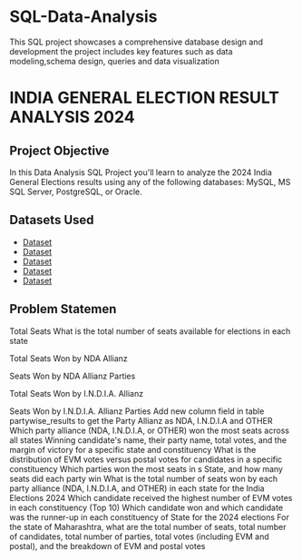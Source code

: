 # SQL-Data-Analysis
This SQL project showcases a comprehensive database design and development the project includes key features such as data modeling,schema design, queries and data visualization
# INDIA GENERAL ELECTION RESULT ANALYSIS 2024
## Project Objective
In this Data Analysis SQL Project you'll learn to analyze the 2024 India General Elections results using any of the following databases: MySQL, MS SQL Server, PostgreSQL, or Oracle.
## Datasets Used 
- <a href="https://github.com/Surya-Akhil/SQL-Data-Analysis-/blob/main/Constituencywise_details.csv">Dataset</a>
- <a href="https://github.com/Surya-Akhil/SQL-Data-Analysis-/blob/main/Partywise_results.csv">Dataset</a>
- <a href="https://github.com/Surya-Akhil/SQL-Data-Analysis-/blob/main/States.csv">Dataset</a>
- <a href="https://github.com/Surya-Akhil/SQL-Data-Analysis-/blob/main/constituencywise_results.csv">Dataset</a>
- <a href="https://github.com/Surya-Akhil/SQL-Data-Analysis-/blob/main/statewise_results.csv">Dataset</a>
## Problem Statemen
Total Seats
What is the total number of seats available for elections in each state

Total Seats Won by NDA Allianz

Seats Won by NDA Allianz Parties

Total Seats Won by I.N.D.I.A. Allianz

Seats Won by I.N.D.I.A. Allianz Parties
Add new column field in table partywise_results to get the Party Allianz as NDA, I.N.D.I.A and OTHER
Which party alliance (NDA, I.N.D.I.A, or OTHER) won the most seats across all states
Winning candidate's name, their party name, total votes, and the margin of victory for a specific state and constituency
What is the distribution of EVM votes versus postal votes for candidates in a specific constituency
Which parties won the most seats in s State, and how many seats did each party win
What is the total number of seats won by each party alliance (NDA, I.N.D.I.A, and OTHER) in each state for the India Elections 2024
Which candidate received the highest number of EVM votes in each constituency (Top 10)
Which candidate won and which candidate was the runner-up in each constituency of State for the 2024 elections
For the state of Maharashtra, what are the total number of seats, total number of candidates, total number of parties, total votes (including EVM and postal), and the breakdown of EVM and postal votes
